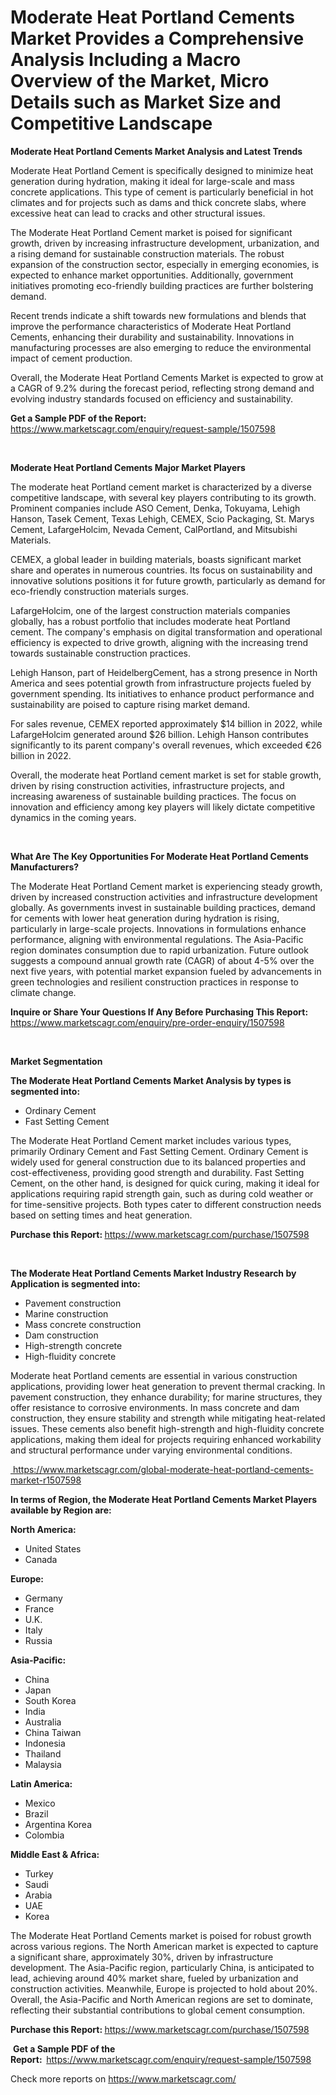 <p><h1>Moderate Heat Portland Cements Market Provides a Comprehensive Analysis Including a Macro Overview of the Market, Micro Details such as Market Size and Competitive Landscape</h1></p><p><strong>Moderate Heat Portland Cements Market Analysis and Latest Trends</strong></p>
<p><p>Moderate Heat Portland Cement is specifically designed to minimize heat generation during hydration, making it ideal for large-scale and mass concrete applications. This type of cement is particularly beneficial in hot climates and for projects such as dams and thick concrete slabs, where excessive heat can lead to cracks and other structural issues.</p><p>The Moderate Heat Portland Cement market is poised for significant growth, driven by increasing infrastructure development, urbanization, and a rising demand for sustainable construction materials. The robust expansion of the construction sector, especially in emerging economies, is expected to enhance market opportunities. Additionally, government initiatives promoting eco-friendly building practices are further bolstering demand.</p><p>Recent trends indicate a shift towards new formulations and blends that improve the performance characteristics of Moderate Heat Portland Cements, enhancing their durability and sustainability. Innovations in manufacturing processes are also emerging to reduce the environmental impact of cement production. </p><p>Overall, the Moderate Heat Portland Cements Market is expected to grow at a CAGR of 9.2% during the forecast period, reflecting strong demand and evolving industry standards focused on efficiency and sustainability.</p></p>
<p><strong>Get a Sample PDF of the Report:&nbsp;</strong> <a href="https://www.marketscagr.com/enquiry/request-sample/1507598?utm_campaign=2465&utm_medium=2&utm_source=Github&utm_content=ia&utm_term=23032025&utm_id=moderate-heat-portland-cements">https://www.marketscagr.com/enquiry/request-sample/1507598</a></p>
<p>&nbsp;</p>
<p><strong>Moderate Heat Portland Cements Major Market Players</strong></p>
<p><p>The moderate heat Portland cement market is characterized by a diverse competitive landscape, with several key players contributing to its growth. Prominent companies include ASO Cement, Denka, Tokuyama, Lehigh Hanson, Tasek Cement, Texas Lehigh, CEMEX, Scio Packaging, St. Marys Cement, LafargeHolcim, Nevada Cement, CalPortland, and Mitsubishi Materials.</p><p>CEMEX, a global leader in building materials, boasts significant market share and operates in numerous countries. Its focus on sustainability and innovative solutions positions it for future growth, particularly as demand for eco-friendly construction materials surges.</p><p>LafargeHolcim, one of the largest construction materials companies globally, has a robust portfolio that includes moderate heat Portland cement. The company's emphasis on digital transformation and operational efficiency is expected to drive growth, aligning with the increasing trend towards sustainable construction practices.</p><p>Lehigh Hanson, part of HeidelbergCement, has a strong presence in North America and sees potential growth from infrastructure projects fueled by government spending. Its initiatives to enhance product performance and sustainability are poised to capture rising market demand. </p><p>For sales revenue, CEMEX reported approximately $14 billion in 2022, while LafargeHolcim generated around $26 billion. Lehigh Hanson contributes significantly to its parent company's overall revenues, which exceeded €26 billion in 2022.</p><p>Overall, the moderate heat Portland cement market is set for stable growth, driven by rising construction activities, infrastructure projects, and increasing awareness of sustainable building practices. The focus on innovation and efficiency among key players will likely dictate competitive dynamics in the coming years.</p></p>
<p>&nbsp;</p>
<p><strong>What Are The Key Opportunities For Moderate Heat Portland Cements Manufacturers?</strong></p>
<p><p>The Moderate Heat Portland Cement market is experiencing steady growth, driven by increased construction activities and infrastructure development globally. As governments invest in sustainable building practices, demand for cements with lower heat generation during hydration is rising, particularly in large-scale projects. Innovations in formulations enhance performance, aligning with environmental regulations. The Asia-Pacific region dominates consumption due to rapid urbanization. Future outlook suggests a compound annual growth rate (CAGR) of about 4-5% over the next five years, with potential market expansion fueled by advancements in green technologies and resilient construction practices in response to climate change.</p></p>
<p><strong>Inquire or Share Your Questions If Any Before Purchasing This Report:</strong> <a href="https://www.marketscagr.com/enquiry/pre-order-enquiry/1507598?utm_campaign=2465&utm_medium=2&utm_source=Github&utm_content=ia&utm_term=23032025&utm_id=moderate-heat-portland-cements">https://www.marketscagr.com/enquiry/pre-order-enquiry/1507598</a></p>
<p>&nbsp;</p>
<p><strong>Market Segmentation</strong></p>
<p><strong>The Moderate Heat Portland Cements Market Analysis by types is segmented into:</strong></p>
<p><ul><li>Ordinary Cement</li><li>Fast Setting Cement</li></ul></p>
<p><p>The Moderate Heat Portland Cement market includes various types, primarily Ordinary Cement and Fast Setting Cement. Ordinary Cement is widely used for general construction due to its balanced properties and cost-effectiveness, providing good strength and durability. Fast Setting Cement, on the other hand, is designed for quick curing, making it ideal for applications requiring rapid strength gain, such as during cold weather or for time-sensitive projects. Both types cater to different construction needs based on setting times and heat generation.</p></p>
<p><strong>Purchase this Report:&nbsp;</strong><a href="https://www.marketscagr.com/purchase/1507598?utm_campaign=2465&utm_medium=2&utm_source=Github&utm_content=ia&utm_term=23032025&utm_id=moderate-heat-portland-cements">https://www.marketscagr.com/purchase/1507598</a></p>
<p>&nbsp;</p>
<p><strong>The Moderate Heat Portland Cements Market Industry Research by Application is segmented into:</strong></p>
<p><ul><li>Pavement construction</li><li>Marine construction</li><li>Mass concrete construction</li><li>Dam construction</li><li>High-strength concrete</li><li>High-fluidity concrete</li></ul></p>
<p><p>Moderate heat Portland cements are essential in various construction applications, providing lower heat generation to prevent thermal cracking. In pavement construction, they enhance durability; for marine structures, they offer resistance to corrosive environments. In mass concrete and dam construction, they ensure stability and strength while mitigating heat-related issues. These cements also benefit high-strength and high-fluidity concrete applications, making them ideal for projects requiring enhanced workability and structural performance under varying environmental conditions.</p></p>
<p><a href="https://www.marketscagr.com/global-moderate-heat-portland-cements-market-r1507598?utm_campaign=2465&utm_medium=2&utm_source=Github&utm_content=ia&utm_term=23032025&utm_id=moderate-heat-portland-cements">&nbsp;https://www.marketscagr.com/global-moderate-heat-portland-cements-market-r1507598</a></p>
<p><strong>In terms of Region, the Moderate Heat Portland Cements Market Players available by Region are:</strong></p>
<p>
    <p> <strong> North America: </strong>
        <ul>
            <li>United States</li>
            <li>Canada</li>
        </ul>
        </p> 
    <p> <strong> Europe: </strong>
        <ul>
            <li>Germany</li>
            <li>France</li>
            <li>U.K.</li>
            <li>Italy</li>
            <li>Russia</li>
        </ul>
        </p> 
    <p> <strong> Asia-Pacific: </strong>
        <ul>
            <li>China</li>
            <li>Japan</li>
            <li>South Korea</li>
            <li>India</li>
            <li>Australia</li>
            <li>China Taiwan</li>
            <li>Indonesia</li>
            <li>Thailand</li>
            <li>Malaysia</li>
        </ul>
        </p> 
    <p> <strong> Latin America: </strong>
        <ul>
            <li>Mexico</li>
            <li>Brazil</li>
            <li>Argentina Korea</li>
            <li>Colombia</li>
        </ul>
        </p> 
    <p> <strong> Middle East & Africa: </strong>
        <ul>
            <li>Turkey</li>
            <li>Saudi</li>
            <li>Arabia</li>
            <li>UAE</li>
            <li>Korea</li>
        </ul>
    </p>
    </p>
<p><p>The Moderate Heat Portland Cements market is poised for robust growth across various regions. The North American market is expected to capture a significant share, approximately 30%, driven by infrastructure development. The Asia-Pacific region, particularly China, is anticipated to lead, achieving around 40% market share, fueled by urbanization and construction activities. Meanwhile, Europe is projected to hold about 20%. Overall, the Asia-Pacific and North American regions are set to dominate, reflecting their substantial contributions to global cement consumption.</p></p>
<p><strong>Purchase this Report: </strong><a href="https://www.marketscagr.com/purchase/1507598?utm_campaign=2465&utm_medium=2&utm_source=Github&utm_content=ia&utm_term=23032025&utm_id=moderate-heat-portland-cements">https://www.marketscagr.com/purchase/1507598</a></p>
<p>&nbsp;<strong>Get a Sample PDF of the Report:&nbsp;&nbsp;</strong><a href="https://www.marketscagr.com/enquiry/request-sample/1507598?utm_campaign=2465&utm_medium=2&utm_source=Github&utm_content=ia&utm_term=23032025&utm_id=moderate-heat-portland-cements">https://www.marketscagr.com/enquiry/request-sample/1507598</a></p>
<p><strong></strong></p>
<p>Check more reports on <a href="https://www.marketscagr.com/?utm_campaign=2465&utm_medium=2&utm_source=Github&utm_content=ia&utm_term=23032025&utm_id=moderate-heat-portland-cements">https://www.marketscagr.com/</a></p>